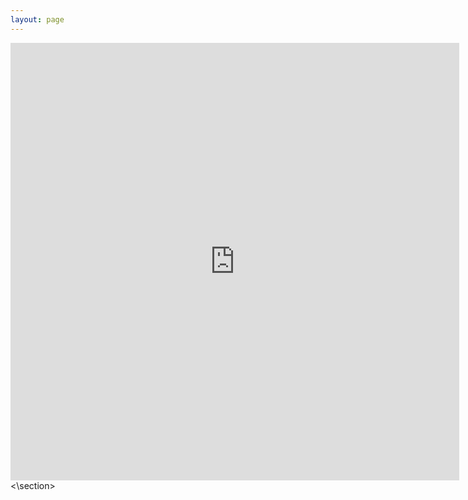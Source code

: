 ```yaml
---
layout: page
---
```


<section>
  <iframe src="http://docs.google.com/gview?url=https://github.com/ConstanzaSchibber/constanzaschibber.github.io/blob/master/pdfs/ConstanzaSchibber_cv.pdf&embedded=false" style="width:718px; height:700px;" frameborder="0"></iframe>
<\section>

